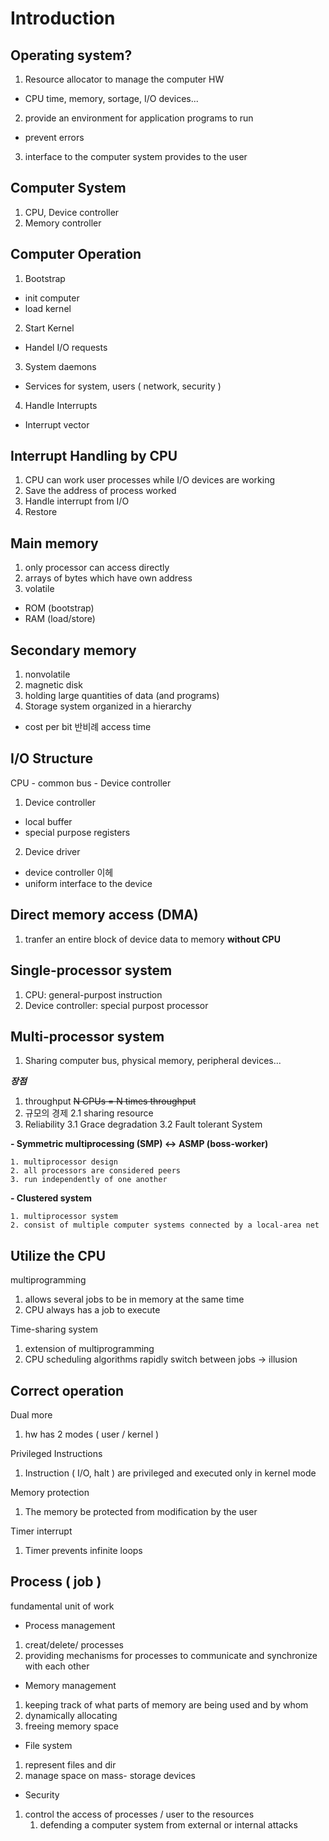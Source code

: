 # Introduction

## Operating system?

1. Resource allocator to manage the computer HW
- CPU time, memory, sortage, I/O devices...
2. provide an environment for application programs to run
- prevent errors
3. interface to the computer system provides to the user

## Computer System
1. CPU, Device controller
2. Memory controller

## Computer Operation
1. Bootstrap
- init computer
- load kernel
2. Start Kernel
- Handel I/O requests
3. System daemons
- Services for system, users ( network, security )
4. Handle Interrupts
- Interrupt vector

## Interrupt Handling by CPU
1. CPU can work user processes while I/O devices are working
2. Save the address of process worked 
3. Handle interrupt from I/O
4. Restore 

## Main memory

1. only processor can access directly 
2. arrays of bytes which have own address
3. volatile

- ROM (bootstrap)
- RAM (load/store)

## Secondary memory

1. nonvolatile
2. magnetic disk
3. holding large quantities of data (and programs)
4. Storage system organized in a hierarchy
  - cost per bit 반비례 access time

## I/O Structure
CPU - common bus - Device controller

1. Device controller
  - local buffer 
  - special purpose registers
2. Device driver
  - device controller 이헤
  - uniform interface to the device 

## Direct memory access (DMA)
1. tranfer an entire block of device data to memory **without CPU**


## Single-processor system
1. CPU: general-purpost instruction
2. Device controller: special purpost processor

## Multi-processor system

1. Sharing computer bus, physical memory, peripheral devices...

***장점***
1. throughput
  ~~N CPUs = N times throughput~~
2. 규모의 경제
  2.1 sharing resource
3. Reliability
  3.1 Grace degradation
  3.2 Fault tolerant System

  **- Symmetric multiprocessing (SMP) <-> ASMP (boss-worker)**
  
    1. multiprocessor design
    2. all processors are considered peers
    3. run independently of one another

  **- Clustered system**
  
    1. multiprocessor system
    2. consist of multiple computer systems connected by a local-area net

## Utilize the CPU

multiprogramming 

1. allows several jobs to be in memory at the same time
2. CPU always has a job to execute

Time-sharing system

1. extension of multiprogramming
2. CPU scheduling algorithms rapidly switch between jobs → illusion

## Correct operation

Dual more

1. hw has 2 modes ( user / kernel )

Privileged Instructions

1. Instruction ( I/O, halt ) are privileged and executed only in kernel mode

Memory protection

1. The memory be protected from modification by the user

Timer interrupt

1. Timer prevents infinite loops

## Process ( job )

fundamental unit of work 

- Process management
1. creat/delete/ processes
2. providing mechanisms for processes to communicate and synchronize with each other

- Memory management
1. keeping track of what parts of memory are being used and by whom
2. dynamically allocating
3. freeing memory space

- File system
1. represent files and dir
2. manage space on mass- storage devices

- Security
1. control the access of processes / user to the resources
    1. defending a computer system from external or internal attacks

